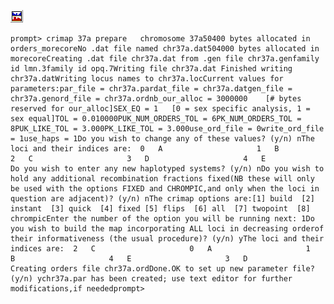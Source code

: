[![](Pictures/dataftsm.gif)](datafrmt.html#ex3.2)

    prompt> crimap 37a prepare   chromosome 37a50400 bytes allocated in orders_morecoreNo .dat file named chr37a.dat504000 bytes allocated in morecoreCreating .dat file chr37a.dat from .gen file chr37a.genfamily id lmn.3family id opq.7Writing file chr37a.dat Finished writing chr37a.datWriting locus names to chr37a.locCurrent values for parameters:par_file = chr37a.pardat_file = chr37a.datgen_file = chr37a.genord_file = chr37a.ordnb_our_alloc = 3000000    [# bytes reserved for our_alloc]SEX_EQ = 1   [0 = sex specific analysis, 1 = sex equal]TOL = 0.010000PUK_NUM_ORDERS_TOL = 6PK_NUM_ORDERS_TOL = 8PUK_LIKE_TOL = 3.000PK_LIKE_TOL = 3.000use_ord_file = 0write_ord_file = 1use_haps = 1Do you wish to change any of these values? (y/n) nThe loci and their indices are:  0   A                     1   B                     2   C                     3   D                     4   E                   Do you wish to enter any new haplotyped systems? (y/n) nDo you wish to hold any additional recombination fractions fixed(NB these will only be used with the options FIXED and CHROMPIC,and only when the loci in question are adjacent)? (y/n) nThe crimap options are:[1] build  [2] instant  [3] quick  [4] fixed [5] flips  [6] all  [7] twopoint  [8] chrompicEnter the number of the option you will be running next: 1Do you wish to build the map incorporating ALL loci in decreasing orderof  their informativeness (the usual procedure)? (y/n) yThe loci and their indices are:  2   C                     0   A                     1   B                     4   E                     3   D                   Creating orders file chr37a.ordDone.OK to set up new parameter file? (y/n) ychr37a.par has been created; use text editor for further modifications,if neededprompt>
